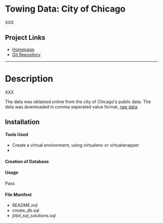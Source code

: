 Towing Data: City of Chicago
================
XXX


Project Links
-------------
 - [Homepage](http://diek.ca)
 - [Git Repository](https://github.com/diek/towing_data/towing_data.git)



------------------------------------------------------------------------------



Description
============
XXX



The data was obtained online from the city of Chicago's public data. The data was downloaded in comma seperated value format, [raw data](https://data.cityofchicago.org/Transportation/Towed-Vehicles/ygr5-vcbg). 


Installation
------------
#### Tools Used
 - Create a virtual environment, using virtualenv or virtualwrapper
 - 




#### Creation of Database



#### Usage ####
Pass

#### File Manifest ####
- README.md
- create_db.sql
- jitbit_sql_solutions.sql
